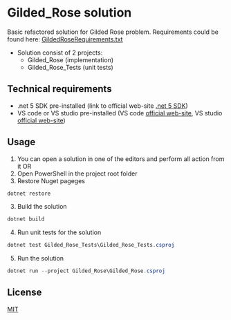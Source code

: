 ﻿# Gilded_Rose solution
Basic refactored solution for Gilded Rose problem. 
Requirements could be found here: [GildedRoseRequirements.txt](https://github.com/emilybache/GildedRose-Refactoring-Kata/blob/master/GildedRoseRequirements.txt)
- Solution consist of 2 projects: 
  - Gilded_Rose (implementation)
  - Gilded_Rose_Tests (unit tests)

## Technical requirements
* .net 5 SDK pre-installed (link to official web-site  [.net 5 SDK](https://dotnet.microsoft.com/download/dotnet/5.0))
* VS code or VS studio pre-installed (VS code [official web-site](https://code.visualstudio.com/Download),  VS studio [official web-site](https://visualstudio.microsoft.com/))

## Usage
1) You can open a solution in one of the editors and perform all action from it OR
2) Open PowerShell in the project root folder
2) Restore Nuget pageges 
```PowerShell
dotnet restore
```
3) Build the solution
```PowerShell
dotnet build
```

4) Run unit tests for the solution
```PowerShell
dotnet test Gilded_Rose_Tests\Gilded_Rose_Tests.csproj
```

5) Run the solution
```PowerShell
dotnet run --project Gilded_Rose\Gilded_Rose.csproj
```

## License
[MIT](https://choosealicense.com/licenses/mit/)